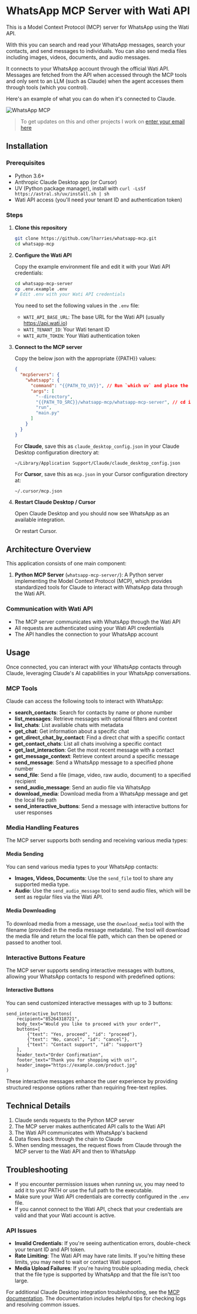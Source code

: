# WhatsApp MCP Server with Wati API

This is a Model Context Protocol (MCP) server for WhatsApp using the Wati API.

With this you can search and read your WhatsApp messages, search your contacts, and send messages to individuals. You can also send media files including images, videos, documents, and audio messages.

It connects to your WhatsApp account through the official Wati API. Messages are fetched from the API when accessed through the MCP tools and only sent to an LLM (such as Claude) when the agent accesses them through tools (which you control).

Here's an example of what you can do when it's connected to Claude.

![WhatsApp MCP](./example-use.png)

> To get updates on this and other projects I work on [enter your email here](https://docs.google.com/forms/d/1rTF9wMBTN0vPfzWuQa2BjfGKdKIpTbyeKxhPMcEzgyI/preview)

## Installation

### Prerequisites

- Python 3.6+
- Anthropic Claude Desktop app (or Cursor)
- UV (Python package manager), install with `curl -LsSf https://astral.sh/uv/install.sh | sh`
- Wati API access (you'll need your tenant ID and authentication token)

### Steps

1. **Clone this repository**

   ```bash
   git clone https://github.com/lharries/whatsapp-mcp.git
   cd whatsapp-mcp
   ```

2. **Configure the Wati API**

   Copy the example environment file and edit it with your Wati API credentials:

   ```bash
   cd whatsapp-mcp-server
   cp .env.example .env
   # Edit .env with your Wati API credentials
   ```

   You need to set the following values in the `.env` file:
   - `WATI_API_BASE_URL`: The base URL for the Wati API (usually https://api.wati.io)
   - `WATI_TENANT_ID`: Your Wati tenant ID
   - `WATI_AUTH_TOKEN`: Your Wati authentication token

3. **Connect to the MCP server**

   Copy the below json with the appropriate {{PATH}} values:

   ```json
   {
     "mcpServers": {
       "whatsapp": {
         "command": "{{PATH_TO_UV}}", // Run `which uv` and place the output here
         "args": [
           "--directory",
           "{{PATH_TO_SRC}}/whatsapp-mcp/whatsapp-mcp-server", // cd into the repo, run `pwd` and enter the output here + "/whatsapp-mcp-server"
           "run",
           "main.py"
         ]
       }
     }
   }
   ```

   For **Claude**, save this as `claude_desktop_config.json` in your Claude Desktop configuration directory at:

   ```
   ~/Library/Application Support/Claude/claude_desktop_config.json
   ```

   For **Cursor**, save this as `mcp.json` in your Cursor configuration directory at:

   ```
   ~/.cursor/mcp.json
   ```

4. **Restart Claude Desktop / Cursor**

   Open Claude Desktop and you should now see WhatsApp as an available integration.

   Or restart Cursor.

## Architecture Overview

This application consists of one main component:

1. **Python MCP Server** (`whatsapp-mcp-server/`): A Python server implementing the Model Context Protocol (MCP), which provides standardized tools for Claude to interact with WhatsApp data through the Wati API.

### Communication with Wati API

- The MCP server communicates with WhatsApp through the Wati API
- All requests are authenticated using your Wati API credentials
- The API handles the connection to your WhatsApp account

## Usage

Once connected, you can interact with your WhatsApp contacts through Claude, leveraging Claude's AI capabilities in your WhatsApp conversations.

### MCP Tools

Claude can access the following tools to interact with WhatsApp:

- **search_contacts**: Search for contacts by name or phone number
- **list_messages**: Retrieve messages with optional filters and context
- **list_chats**: List available chats with metadata
- **get_chat**: Get information about a specific chat
- **get_direct_chat_by_contact**: Find a direct chat with a specific contact
- **get_contact_chats**: List all chats involving a specific contact
- **get_last_interaction**: Get the most recent message with a contact
- **get_message_context**: Retrieve context around a specific message
- **send_message**: Send a WhatsApp message to a specified phone number
- **send_file**: Send a file (image, video, raw audio, document) to a specified recipient
- **send_audio_message**: Send an audio file via WhatsApp
- **download_media**: Download media from a WhatsApp message and get the local file path
- **send_interactive_buttons**: Send a message with interactive buttons for user responses

### Media Handling Features

The MCP server supports both sending and receiving various media types:

#### Media Sending

You can send various media types to your WhatsApp contacts:

- **Images, Videos, Documents**: Use the `send_file` tool to share any supported media type.
- **Audio**: Use the `send_audio_message` tool to send audio files, which will be sent as regular files via the Wati API.

#### Media Downloading

To download media from a message, use the `download_media` tool with the filename (provided in the media message metadata). The tool will download the media file and return the local file path, which can then be opened or passed to another tool.

### Interactive Buttons Feature

The MCP server supports sending interactive messages with buttons, allowing your WhatsApp contacts to respond with predefined options:

#### Interactive Buttons

You can send customized interactive messages with up to 3 buttons:

```
send_interactive_buttons(
    recipient="85264318721",
    body_text="Would you like to proceed with your order?",
    buttons=[
        {"text": "Yes, proceed", "id": "proceed"},
        {"text": "No, cancel", "id": "cancel"},
        {"text": "Contact support", "id": "support"}
    ],
    header_text="Order Confirmation",
    footer_text="Thank you for shopping with us!",
    header_image="https://example.com/product.jpg"
)
```

These interactive messages enhance the user experience by providing structured response options rather than requiring free-text replies.

## Technical Details

1. Claude sends requests to the Python MCP server
2. The MCP server makes authenticated API calls to the Wati API
3. The Wati API communicates with WhatsApp's backend
4. Data flows back through the chain to Claude
5. When sending messages, the request flows from Claude through the MCP server to the Wati API and then to WhatsApp

## Troubleshooting

- If you encounter permission issues when running uv, you may need to add it to your PATH or use the full path to the executable.
- Make sure your Wati API credentials are correctly configured in the `.env` file.
- If you cannot connect to the Wati API, check that your credentials are valid and that your Wati account is active.

### API Issues

- **Invalid Credentials**: If you're seeing authentication errors, double-check your tenant ID and API token.
- **Rate Limiting**: The Wati API may have rate limits. If you're hitting these limits, you may need to wait or contact Wati support.
- **Media Upload Failures**: If you're having trouble uploading media, check that the file type is supported by WhatsApp and that the file isn't too large.

For additional Claude Desktop integration troubleshooting, see the [MCP documentation](https://modelcontextprotocol.io/quickstart/server#claude-for-desktop-integration-issues). The documentation includes helpful tips for checking logs and resolving common issues.
